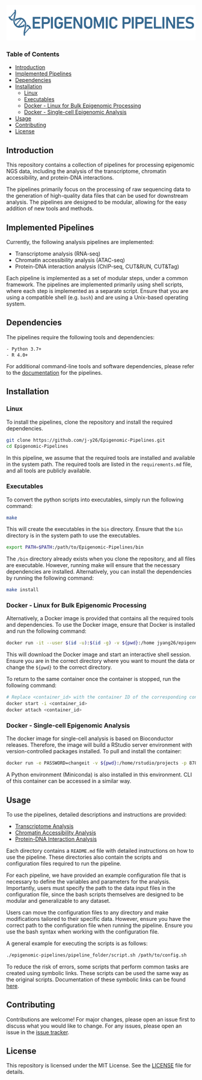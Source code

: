[![](/docs/assets/page_logo.png)](https://j-y26.github.io/Epigenomic-Pipelines/)

### Table of Contents

- [Introduction](#introduction)
- [Implemented Pipelines](#implemented-pipelines)
- [Dependencies](#dependencies)
- [Installation](#installation)
  - [Linux](#linux)
  - [Executables](#executables)
  - [Docker - Linux for Bulk Epigenomic Processing](#docker---linux-for-bulk-epigenomic-processing)
  - [Docker - Single-cell Epigenomic Analysis](#docker---single-cell-epigenomic-analysis)
- [Usage](#usage)
- [Contributing](#contributing)
- [License](#license)

## Introduction

This repository contains a collection of pipelines for processing epigenomic NGS
data, including the analysis of the transcriptome, chromatin accessibility, and
protein-DNA interactions.

The pipelines primarily focus on the processing of raw sequencing data to the
generation of high-quality data files that can be used for downstream analysis.
The pipelines are designed to be modular, allowing for the easy addition of new
tools and methods.

## Implemented Pipelines

Currently, the following analysis pipelines are implemented:

- Transcriptome analysis (RNA-seq)
- Chromatin accessibility analysis (ATAC-seq)
- Protein-DNA interaction analysis (ChIP-seq, CUT&RUN, CUT&Tag)

Each pipeline is implemented as a set of modular steps, under a common
framework. The pipelines are implemented primarily using shell scripts, where
each step is implemented as a separate script. Ensure that you are using a
compatible shell (e.g. `bash`) and are using a Unix-based operating system.

## Dependencies

The pipelines require the following tools and dependencies:

```
- Python 3.7+
- R 4.0+
```
For additional command-line tools and software dependencies, please refer to
the [documentation](docs/requirements.md) for the pipelines.

## Installation

### Linux

To install the pipelines, clone the repository and install the required
dependencies.

```bash
git clone https://github.com/j-y26/Epigenomic-Pipelines.git
cd Epigenomic-Pipelines
```

In this pipeline, we assume that the required tools are installed and available
in the system path. The required tools are listed in the `requirements.md` file,
and all tools are publicly available.

### Executables

To convert the python scripts into executables, simply run the following command:

```bash
make
```

This will create the executables in the `bin` directory. Ensure that the `bin`
directory is in the system path to use the executables.

```bash
export PATH=$PATH:/path/to/Epigenomic-Pipelines/bin
```

The `/bin` directory already exists when you clone the repository, and all
files are executable. However, running make will ensure that the necessary
dependencies are installed. Alternatively, you can install the dependencies by
running the following command:

```bash
make install
```

### Docker - Linux for Bulk Epigenomic Processing

Alternatively, a Docker image is provided that contains all the required tools
and dependencies. To use the Docker image, ensure that Docker is installed and
run the following command:

```bash
docker run -it --user $(id -u):$(id -g) -v ${pwd}:/home jyang26/epigenomic-pipelines:latest
```

This will download the Docker image and start an interactive shell session.
Ensure you are in the correct directory where you want to mount the data or 
change the `${pwd}` to the correct directory.

To return to the same container once the container is stopped, run the following
command:

```bash
# Replace <container_id> with the container ID of the corresponding container
docker start -i <container_id>
docker attach <container_id>
```

### Docker - Single-cell Epigenomic Analysis

The docker image for single-cell analysis is based on Bioconductor releases.
Therefore, the image will build a RStudio server environment with version-controlled
packages installed. To pull and install the container:

```bash
docker run -e PASSWORD=changeit -v ${pwd}:/home/rstudio/projects -p 8787:8787 jyang26/single-cell-epigenomics:v1.0
```

A Python environment (Miniconda) is also installed in this environment. CLI of this
container can be accessed in a similar way.

## Usage

To use the pipelines, detailed descriptions and instructions are provided:

- [Transcriptome Analysis](transcriptome/README.md)
- [Chromatin Accessibility Analysis](chromatin_accessibility/README.md)
- [Protein-DNA Interaction Analysis](protein_dna_interaction/README.md)

Each directory contains a `README.md` file with detailed instructions on how to
use the pipeline. These directories also contain the scripts and configuration
files required to run the pipeline.

For each pipeline, we have provided an example configuration file that is
necessary to define the variables and parameters for the analysis. Importantly,
users must specify the path to the data input files in the configuration file,
since the bash scripts themselves are designed to be modular and generalizable
to any dataset.

Users can move the configuration files to any directory and make modifications
tailored to their specific data. However, ensure you have the correct path to
the configuration file when running the pipeline. Ensure you use the bash
syntax when working with the configuration file.

A general example for executing the scripts is as follows:

```bash
./epigenomic-pipelines/pipeline_folder/script.sh /path/to/config.sh
```

To reduce the risk of errors, some scripts that perform common tasks are created
using symbolic links. These scripts can be used the same way as the original
scripts. Documentation of these symbolic links can be found [here](docs/links.md).

## Contributing

Contributions are welcome! For major changes, please open an issue first to
discuss what you would like to change. For any issues, please open an issue in
the [issue tracker](https://github.com/j-y26/Epigenomic-Pipelines/issues).

## License

This repository is licensed under the MIT License. See the [LICENSE](LICENSE)
file for details.
